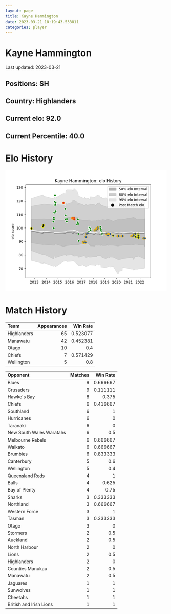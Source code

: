 ```yaml
---  
layout: page  
title: Kayne Hammington  
date: 2023-03-21 18:19:43.533811  
categories: player  
---
```

# Kayne Hammington


Last updated: 2023-03-21
## Positions: SH

## Country: Highlanders

## Current elo: 92.0

## Current Percentile: 40.0

# Elo History


![elo history](history_KayneHammington.png)
# Match History


| Team        |   Appearances |   Win Rate |
|:------------|--------------:|-----------:|
| Highlanders |            65 |   0.523077 |
| Manawatu    |            42 |   0.452381 |
| Otago       |            10 |   0.4      |
| Chiefs      |             7 |   0.571429 |
| Wellington  |             5 |   0.8      |

| Opponent                 |   Matches |   Win Rate |
|:-------------------------|----------:|-----------:|
| Blues                    |         9 |   0.666667 |
| Crusaders                |         9 |   0.111111 |
| Hawke's Bay              |         8 |   0.375    |
| Chiefs                   |         6 |   0.416667 |
| Southland                |         6 |   1        |
| Hurricanes               |         6 |   0        |
| Taranaki                 |         6 |   0        |
| New South Wales Waratahs |         6 |   0.5      |
| Melbourne Rebels         |         6 |   0.666667 |
| Waikato                  |         6 |   0.666667 |
| Brumbies                 |         6 |   0.833333 |
| Canterbury               |         5 |   0.6      |
| Wellington               |         5 |   0.4      |
| Queensland Reds          |         4 |   1        |
| Bulls                    |         4 |   0.625    |
| Bay of Plenty            |         4 |   0.75     |
| Sharks                   |         3 |   0.333333 |
| Northland                |         3 |   0.666667 |
| Western Force            |         3 |   1        |
| Tasman                   |         3 |   0.333333 |
| Otago                    |         3 |   0        |
| Stormers                 |         2 |   0.5      |
| Auckland                 |         2 |   0.5      |
| North Harbour            |         2 |   0        |
| Lions                    |         2 |   0.5      |
| Highlanders              |         2 |   0        |
| Counties Manukau         |         2 |   0.5      |
| Manawatu                 |         2 |   0.5      |
| Jaguares                 |         1 |   1        |
| Sunwolves                |         1 |   1        |
| Cheetahs                 |         1 |   1        |
| British and Irish Lions  |         1 |   1        |